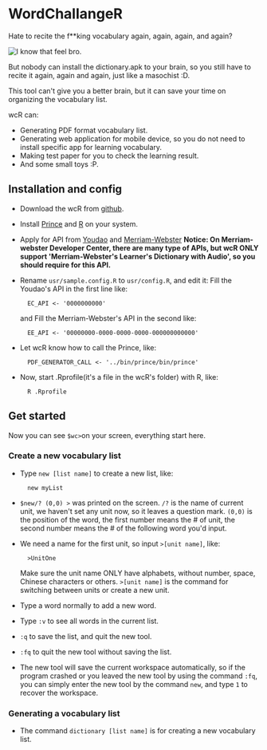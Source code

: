  WordChallangeR
================

Hate to recite the f**king vocabulary again, again, again, and again?

![I know that feel bro.](http://7fvi7e.com1.z0.glb.clouddn.com/notalone)

But nobody can install the dictionary.apk to your brain, so you still have to 
recite it again, again and again, just like a masochist :D.

This tool can't give you a better brain, but it can save your time on organizing
the vocabulary list.

wcR can:
* Generating PDF format vocabulary list.
* Generating web application for mobile device, so you do not need to install
  specific app for learning vocabulary.
* Making test paper for you to check the learning result.
* And some small toys :P.

 Installation and config
-------------------------
* Download the wcR from [github](https://github.com/Losses/WordChallengeR.git).
* Install [Prince](http://www.princexml.com/download/) and 
   [R](https://www.r-project.org/) on your system.
* Apply for API from [Youdao](http://fanyi.youdao.com/openapi?path=data-mode)
   and [Merriam-Webster](http://www.dictionaryapi.com/)
   **Notice: On Merriam-webster Developer Center, there are many type of APIs,
   but wcR ONLY support 'Merriam-Webster's Learner's Dictionary with Audio', 
   so you should require for this API.**
* Rename `usr/sample.config.R` to `usr/config.R`, and edit it: Fill the Youdao's
   API in the first line like: 

        EC_API <- '0000000000'

   and Fill the Merriam-Webster's API in the second like:

        EE_API <- '00000000-0000-0000-0000-000000000000'

* Let wcR know how to call the Prince, like:

        PDF_GENERATOR_CALL <- '../bin/prince/bin/prince'

* Now, start .Rprofile(it's a file in the wcR's folder) with R, like:

        R .Rprofile

 Get started
-------------
Now you can see `$wc>`on your screen, everything start here.

### Create a new vocabulary list
* Type `new [list name]` to create a new list, like:

        new myList

* `$new/? (0,0) >` was printed on the screen. `/?` is the name of current unit,
  we haven't set any unit now, so it leaves a question mark. `(0,0)` is the 
  position of the word, the first number means the # of unit, the second number
  means the # of the following word you'd input.
* We need a name for the first unit, so input `>[unit name]`, like:

        >UnitOne

  Make sure the unit name ONLY have alphabets, without number, space, Chinese
  characters or others. `>[unit name]` is the command for switching between 
  units or create a new unit.
 * Type a word normally to add a new word.
 * Type `:v` to see all words in the current list.
 * `:q` to save the list, and quit the new tool.
 * `:fq` to quit the new tool without saving the list.
 * The new tool will save the current workspace automatically, so if the program
   crashed or you leaved the new tool by using the command `:fq`, you can simply
   enter the new tool by the command `new`, and type `1` to recover the workspace.
   
### Generating a vocabulary list
 * The command `dictionary [list name]` is for creating a new vocabulary list.
